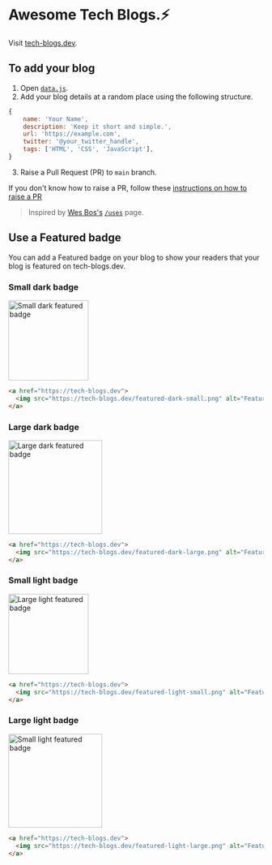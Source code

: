 # Awesome Tech Blogs.⚡

Visit [tech-blogs.dev](https://tech-blogs.dev/).

## To add your blog

1. Open [`data.js`](./data.js).
2. Add your blog details at a random place using the following structure.
```javascript
{
    name: 'Your Name',
    description: 'Keep it short and simple.',
    url: 'https://example.com',
    twitter: '@your_twitter_handle',
    tags: ['HTML', 'CSS', 'JavaScript'],
}
```
3. Raise a Pull Request (PR) to `main` branch.

If you don't know how to raise a PR, follow these [instructions on how to raise a PR](
https://markodenic.com/make-your-first-open-source-contribution/)

> Inspired by [Wes Bos's](https://wesbos.com/) [`/uses`](https://uses.tech/) page.

## Use a Featured badge

You can add a Featured badge on your blog to show your readers that your blog is featured on tech-blogs.dev.

### Small dark badge  

<img src="./static/featured-dark-small.png" alt="Small dark featured badge" width="158">

```html
<a href="https://tech-blogs.dev">
  <img src="https://tech-blogs.dev/featured-dark-small.png" alt="Featured on tech-blogs.dev badge" width="158" height="47" /> 
</a>
```

### Large dark badge

<img src="./static/featured-dark-large.png" alt="Large dark featured badge" width="185">

```html
<a href="https://tech-blogs.dev">
  <img src="https://tech-blogs.dev/featured-dark-large.png" alt="Featured on tech-blogs.dev badge" width="185" height="57"/>
</a>
```

### Small light badge

<img src="./static/featured-light-small.png" alt="Large light featured badge" width="158">

```html
<a href="https://tech-blogs.dev">
  <img src="https://tech-blogs.dev/featured-light-small.png" alt="Featured on tech-blogs.dev badge" width="158" height="47"/>
</a>
```

### Large light badge

<img src="./static/featured-light-large.png" alt="Small light featured badge" width="185">

```html
<a href="https://tech-blogs.dev">
  <img src="https://tech-blogs.dev/featured-light-large.png" alt="Featured on tech-blogs.dev badge" width="185" height="57"/>
</a>
```
